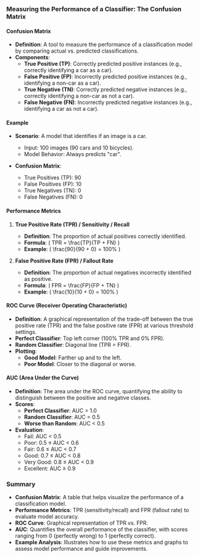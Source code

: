 ﻿### Measuring the Performance of a Classifier: The Confusion Matrix

#### Confusion Matrix
- **Definition**: A tool to measure the performance of a classification model by comparing actual vs. predicted classifications.
- **Components**:
  - **True Positive (TP)**: Correctly predicted positive instances (e.g., correctly identifying a car as a car).
  - **False Positive (FP)**: Incorrectly predicted positive instances (e.g., identifying a non-car as a car).
  - **True Negative (TN)**: Correctly predicted negative instances (e.g., correctly identifying a non-car as not a car).
  - **False Negative (FN)**: Incorrectly predicted negative instances (e.g., identifying a car as not a car).

#### Example
- **Scenario**: A model that identifies if an image is a car.
  - Input: 100 images (90 cars and 10 bicycles).
  - Model Behavior: Always predicts "car".

- **Confusion Matrix**:
  - True Positives (TP): 90
  - False Positives (FP): 10
  - True Negatives (TN): 0
  - False Negatives (FN): 0

#### Performance Metrics
1. **True Positive Rate (TPR) / Sensitivity / Recall**
   - **Definition**: The proportion of actual positives correctly identified.
   - **Formula**: \( TPR = \frac{TP}{TP + FN} \)
   - **Example**: \( \frac{90}{90 + 0} = 100\% \)

2. **False Positive Rate (FPR) / Fallout Rate**
   - **Definition**: The proportion of actual negatives incorrectly identified as positive.
   - **Formula**: \( FPR = \frac{FP}{FP + TN} \)
   - **Example**: \( \frac{10}{10 + 0} = 100\% \)

#### ROC Curve (Receiver Operating Characteristic)
- **Definition**: A graphical representation of the trade-off between the true positive rate (TPR) and the false positive rate (FPR) at various threshold settings.
- **Perfect Classifier**: Top left corner (100% TPR and 0% FPR).
- **Random Classifier**: Diagonal line (TPR = FPR).
- **Plotting**:
  - **Good Model**: Farther up and to the left.
  - **Poor Model**: Closer to the diagonal or worse.

#### AUC (Area Under the Curve)
- **Definition**: The area under the ROC curve, quantifying the ability to distinguish between the positive and negative classes.
- **Scores**:
  - **Perfect Classifier**: AUC = 1.0
  - **Random Classifier**: AUC = 0.5
  - **Worse than Random**: AUC < 0.5
- **Evaluation**:
  - Fail: AUC < 0.5
  - Poor: 0.5 ≤ AUC < 0.6
  - Fair: 0.6 ≤ AUC < 0.7
  - Good: 0.7 ≤ AUC < 0.8
  - Very Good: 0.8 ≤ AUC < 0.9
  - Excellent: AUC ≥ 0.9

### Summary
- **Confusion Matrix**: A table that helps visualize the performance of a classification model.
- **Performance Metrics**: TPR (sensitivity/recall) and FPR (fallout rate) to evaluate model accuracy.
- **ROC Curve**: Graphical representation of TPR vs. FPR.
- **AUC**: Quantifies the overall performance of the classifier, with scores ranging from 0 (perfectly wrong) to 1 (perfectly correct).
- **Example Analysis**: Illustrates how to use these metrics and graphs to assess model performance and guide improvements.